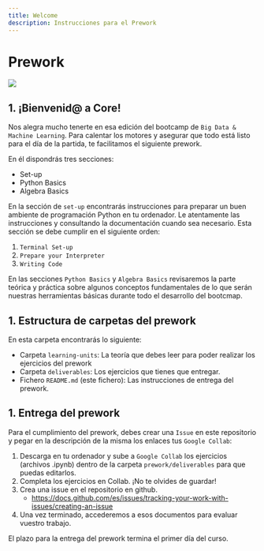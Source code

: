 ```yaml
---
title: Welcome
description: Instrucciones para el Prework
---
```


# Prework

![](https://api-cabled.app.faable.com/screenshot?url=https://core-brand-cards.app.faable.com/?title=BDML%20Prework)

## 1. ¡Bienvenid@ a Core!

Nos alegra mucho tenerte en esa edición del bootcamp de `Big Data & Machine Learning`. Para calentar los motores y asegurar que todo está listo para el día de la partida, te facilitamos el siguiente prework.

En él dispondrás tres secciones:

- Set-up
- Python Basics
- Algebra Basics

En la sección de `set-up` encontrarás instrucciones para preparar un buen ambiente de programación Python en tu ordenador. Le atentamente las instrucciones y consultando la documentación cuando sea necesario. Esta sección se debe cumplir en el siguiente orden:

1. `Terminal Set-up`
2. `Prepare your Interpreter`
3. `Writing Code`

En las secciones `Python Basics` y `Algebra Basics` revisaremos la parte teórica y práctica sobre algunos conceptos fundamentales de lo que serán nuestras herramientas básicas durante todo el desarrollo del bootcmap.

## 1. Estructura de carpetas del prework

En esta carpeta encontrarás lo siguiente:

- Carpeta `learning-units`: La teoría que debes leer para poder realizar los ejercicios del prework
- Carpeta `deliverables`: Los ejercicios que tienes que entregar.
- Fichero `README.md` (este fichero): Las instrucciones de entrega del prework.

## 1. Entrega del prework

Para el cumplimiento del prework, debes crear una `Issue` en este repositorio y pegar en la descripción de la misma los enlaces tus `Google Collab`:

1. Descarga en tu ordenador y sube a `Google Collab` los ejercicios (archivos .ipynb) dentro de la carpeta `prework/deliverables` para que puedas editarlos.
1. Completa los ejercicios en Collab. ¡No te olvides de guardar!
1. Crea una issue en el repositorio en github.
   - https://docs.github.com/es/issues/tracking-your-work-with-issues/creating-an-issue
1. Una vez terminado, accederemos a esos documentos para evaluar vuestro trabajo.

El plazo para la entrega del prework termina el primer día del curso.
